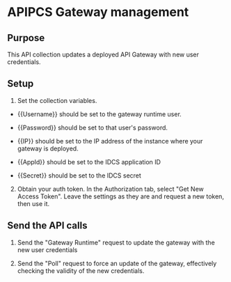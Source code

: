 # APIPCS Gateway management

## Purpose

This API collection updates a deployed API Gateway with new user credentials.

## Setup

1. Set the collection variables. 

- {{Username}} should be set to the gateway runtime user. 

- {{Password}} should be set to that user's password. 

- {{IP}} should be set to the IP address of the instance where your gateway is deployed.

- {{AppId}} should be set to the IDCS application ID

- {{Secret}} should be set to the IDCS secret

2. Obtain your auth token. In the Authorization tab, select "Get New Access Token". Leave the settings as they are and request a new token, then use it.

## Send the API calls

1. Send the "Gateway Runtime" request to update the gateway with the new user credentials

2. Send the "Poll" request to force an update of the gateway, effectively checking the validity of the new credentials.
